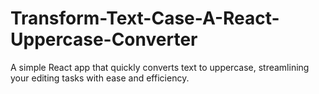 # Transform-Text-Case-A-React-Uppercase-Converter
A simple React app that quickly converts text to uppercase, streamlining your editing tasks with ease and efficiency.

